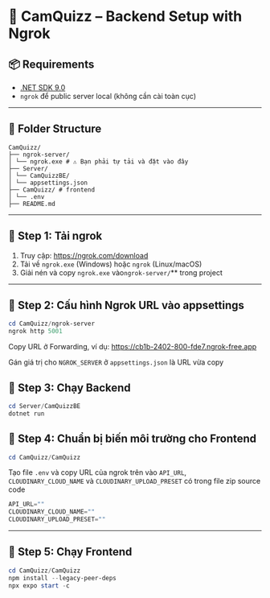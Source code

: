 # 🚀 CamQuizz – Backend Setup with Ngrok

## 📦 Requirements

- [.NET SDK 9.0](https://dotnet.microsoft.com/en-us/download/dotnet/9.0)
- `ngrok` để public server local (không cần cài toàn cục)

---

## 📁 Folder Structure
```
CamQuizz/
├── ngrok-server/
│ └── ngrok.exe # ⚠️ Bạn phải tự tải và đặt vào đây
├── Server/
│ └── CamQuizzBE/
│ └── appsettings.json
├── CamQuizz/ # frontend
│ └── .env 
├── README.md
```

---

## 🔽 Step 1: Tải ngrok

1. Truy cập: https://ngrok.com/download
2. Tải về `ngrok.exe` (Windows) hoặc `ngrok` (Linux/macOS)
3. Giải nén và copy `ngrok.exe` vào`ngrok-server/`** trong project

---

## 🔧 Step 2: Cấu hình Ngrok URL vào appsettings
```powershell
cd CamQuizz/ngrok-server
ngrok http 5001
```
Copy URL ở Forwarding, ví dụ: https://cb1b-2402-800-fde7.ngrok-free.app

Gán giá trị cho ``NGROK_SERVER`` ở ``appsettings.json`` là URL vừa copy

## 🔽 Step 3: Chạy Backend

```powershell
cd Server/CamQuizzBE
dotnet run
```

## 🔽 Step 4: Chuẩn bị biến môi trường cho Frontend

```powershell
cd CamQuizz/CamQuizz
```
Tạo file ``.env`` và copy URL của ngrok trên vào ``API_URL``, ``CLOUDINARY_CLOUD_NAME`` và ``CLOUDINARY_UPLOAD_PRESET`` có trong file zip source code 
```powershell
API_URL=""
CLOUDINARY_CLOUD_NAME=""
CLOUDINARY_UPLOAD_PRESET=""
```
---
## 🔽 Step 5: Chạy Frontend

```powershell
cd CamQuizz/CamQuizz
npm install --legacy-peer-deps
npx expo start -c
```


```